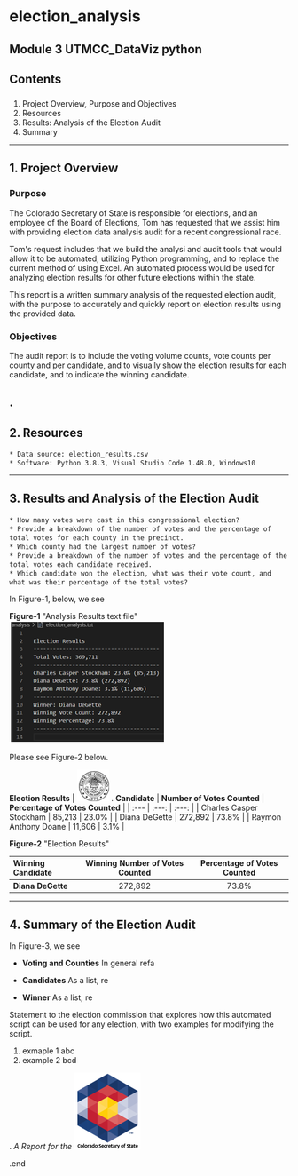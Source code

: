 # election_analysis
Module 3 UTMCC_DataViz python
---
## Contents

### 
  1. Project Overview, Purpose and Objectives
  2. Resources
  3. Results: Analysis of the Election Audit
  4. Summary 

---

## 1. Project Overview

### **Purpose**    

The Colorado Secretary of State is responsible for elections, and an employee of the Board of Elections, Tom has requested that we assist him with providing election data analysis audit for a recent congressional race. 

Tom's request includes that we build the analysi and audit tools that would allow it to be automated, utilizing Python programming, and to replace the current method of using Excel. An automated process would be used for analyzing election results for other future elections within the state.  

This report is a written summary analysis of the requested election audit, with the purpose to accurately and quickly report on election results using the provided data.  

### **Objectives**

The audit report is to include the voting volume counts, vote counts per county and per candidate, and to visually show the election results for each candidate, and to indicate the winning candidate. 

.
---
## 2. Resources 

    * Data source: election_results.csv
    * Software: Python 3.8.3, Visual Studio Code 1.48.0, Windows10

---
## 3. Results and Analysis of the Election Audit

    * How many votes were cast in this congressional election?
    * Provide a breakdown of the number of votes and the percentage of total votes for each county in the precinct.
    * Which county had the largest number of votes?
    * Provide a breakdown of the number of votes and the percentage of the total votes each candidate received.
    * Which candidate won the election, what was their vote count, and what was their percentage of the total votes?


In Figure-1, below, we see 

**Figure-1** "Analysis Results text file"
![election_analysis_txtfileA.png](https://github.com/larrydodson/election_analysis/blob/master/resources/election_analysis_txtfileA.png)





Please see Figure-2 below. 

**Election Results**
| ![COseal_1.png](https://github.com/larrydodson/election_analysis/blob/master/resources/COseal_1.png) .  **Candidate** | **Number of Votes Counted** | **Percentage of Votes Counted** |
| :---         |     :---:      |          :---: |
| Charles Casper Stockham | 85,213 | 23.0% |
| Diana DeGette | 272,892 | 73.8% |
| Raymon Anthony Doane | 11,606 | 3.1% |

**Figure-2** "Election Results"

|  **Winning Candidate** | **Winning Number of Votes Counted** | **Percentage of Votes Counted** |
| :---         |     :---:      |          :---: |
| **Diana DeGette** | 272,892 | 73.8% |


---
## 4. Summary of the Election Audit 

In Figure-3, we see 

  
- **Voting and Counties** 
  In general refa


- **Candidates**
  As a list, re

- **Winner**
  As a list, re


Statement to the election commission that explores how this automated script can be used for any election, with two examples for modifying the script.
1. exmaple 1 abc
2. example 2 bcd 


.
  *A Report for the* ![SOS_CO_1.png](https://github.com/larrydodson/election_analysis/blob/master/resources/SOS_CO_1.png)
  
.end
